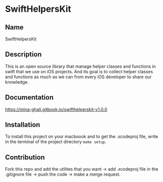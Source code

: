 # SwiftHelpersKit

## Name
SwiftHelpersKit

## Description
This is an open source library that manage helper classes and functions in swift that we use on iOS projects.
And its goal is to collect helper classes and functions as much as we can from every iOS developer to share our knowledge.

## Documentation
https://mina-ghali.gitbook.io/swifthelperskit-v1.0.0

## Installation
To install this project on your macboook and to get the .xcodeproj file, write in the terminal of the project directory `make setup`.

## Contribution
Fork this repo and add the utilites that you want -> add .xcodeproj file in the .gitignore file -> push the code -> make a merge request.





